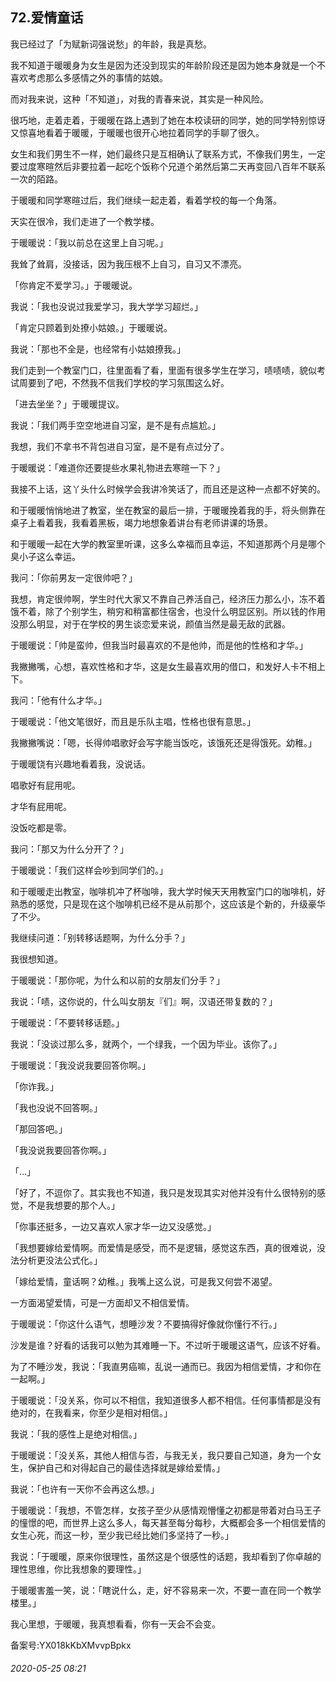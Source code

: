 ## 72.爱情童话
我已经过了「为赋新词强说愁」的年龄，我是真愁。


我不知道于暖暖身为女生是因为还没到现实的年龄阶段还是因为她本身就是一个不喜欢考虑那么多感情之外的事情的姑娘。


而对我来说，这种「不知道」，对我的青春来说，其实是一种风险。


很巧地，走着走着，于暖暖在路上遇到了她在本校读研的同学，她的同学特别惊讶又惊喜地看着于暖暖，于暖暖也很开心地拉着同学的手聊了很久。


女生和我们男生不一样，她们最终只是互相确认了联系方式，不像我们男生，一定要过度寒暄然后非要拉着一起吃个饭称个兄道个弟然后第二天再变回八百年不联系一次的陌路。


于暖暖和同学寒暄过后，我们继续一起走着，看着学校的每一个角落。


天实在很冷，我们走进了一个教学楼。


于暖暖说：「我以前总在这里上自习呢。」


我耸了耸肩，没接话，因为我压根不上自习，自习又不漂亮。


「你肯定不爱学习。」于暖暖说。


我说：「我也没说过我爱学习，我大学学习超烂。」


「肯定只顾着到处撩小姑娘。」于暖暖说。


我说：「那也不全是，也经常有小姑娘撩我。」


我们走到一个教室门口，往里面看了看，里面有很多学生在学习，啧啧啧，貌似考试周要到了吧，不然我不信我们学校的学习氛围这么好。


「进去坐坐？」于暖暖提议。


我说：「我们两手空空地进自习室，是不是有点尴尬。」


我想，我们不拿书不背包进自习室，是不是有点过分了。


于暖暖说：「难道你还要提些水果礼物进去寒暄一下？」


我接不上话，这丫头什么时候学会我讲冷笑话了，而且还是这种一点都不好笑的。


和于暖暖悄悄地进了教室，坐在教室的最后一排，于暖暖挽着我的手，将头侧靠在桌子上看着我，我看着黑板，竭力地想象着讲台有老师讲课的场景。


和于暖暖一起在大学的教室里听课，这多么幸福而且幸运，不知道那两个月是哪个臭小子这么幸运。


我问：「你前男友一定很帅吧？」


我想，肯定很帅啊，学生时代大家又不靠自己养活自己，经济压力那么小，冻不着饿不着，除了个别学生，稍穷和稍富都住宿舍，也没什么明显区别。所以钱的作用没那么明显，对于在学校的男生谈恋爱来说，颜值当然是最无敌的武器。


于暖暖说：「帅是蛮帅，但我当时最喜欢的不是他帅，而是他的性格和才华。」


我撇撇嘴，心想，喜欢性格和才华，这是女生最喜欢用的借口，和发好人卡不相上下。


我问：「他有什么才华。」


于暖暖说：「他文笔很好，而且是乐队主唱，性格也很有意思。」


我撇撇嘴说：「嗯，长得帅唱歌好会写字能当饭吃，该饿死还是得饿死。幼稚。」


于暖暖饶有兴趣地看着我，没说话。


唱歌好有屁用呢。


才华有屁用呢。


没饭吃都是零。


我问：「那又为什么分开了？」


于暖暖说：「我们这样会吵到同学们的。」


和于暖暖走出教室，咖啡机冲了杯咖啡，我大学时候天天用教室门口的咖啡机，好熟悉的感觉，只是现在这个咖啡机已经不是从前那个，这应该是个新的，升级豪华了不少。


我继续问道：「别转移话题啊，为什么分手？」


我很想知道。


于暖暖说：「那你呢，为什么和以前的女朋友们分手？」


我说：「啧，这你说的，什么叫女朋友『们』啊，汉语还带复数的？」


于暖暖说：「不要转移话题。」


我说：「没谈过那么多，就两个，一个绿我，一个因为毕业。该你了。」


于暖暖说：「我没说我要回答你啊。」


「你诈我。」


「我也没说不回答啊。」


「那回答吧。」


「我没说我要回答你啊。」


「…」


「好了，不逗你了。其实我也不知道，我只是发现其实对他并没有什么很特别的感觉，不是我想要的那个人。」


「你事还挺多，一边又喜欢人家才华一边又没感觉。」


「我想要嫁给爱情啊。而爱情是感受，而不是逻辑，感觉这东西，真的很难说，没法分析更没法公式化。」


「嫁给爱情，童话啊？幼稚。」我嘴上这么说，可是我又何尝不渴望。


一方面渴望爱情，可是一方面却又不相信爱情。


于暖暖说：「你这什么语气，想睡沙发？不要搞得好像就你懂行不行。」


沙发是谁？好看的话我可以勉为其难睡一下。不过听于暖暖这语气，应该不好看。


为了不睡沙发，我说：「我直男癌嘛，乱说一通而已。我因为相信爱情，才和你在一起啊。」


于暖暖说：「没关系，你可以不相信，我知道很多人都不相信。任何事情都是没有绝对的，在我看来，你至少是相对相信。」


我说：「我的感性上是绝对相信。」


于暖暖说：「没关系，其他人相信与否，与我无关，我只要自己知道，身为一个女生，保护自己和对得起自己的最佳选择就是嫁给爱情。」


我说：「也许有一天你不会再这么想。」


于暖暖说：「我想，不管怎样，女孩子至少从感情观懵懂之初都是带着对白马王子的憧憬的吧，而世界上这么多人，每天甚至每分每秒，大概都会多一个相信爱情的女生心死，而这一秒，至少我已经比她们多坚持了一秒。」


我说：「于暖暖，原来你很理性，虽然这是个很感性的话题，我却看到了你卓越的理性思维，你比我想象的要理性。」


于暖暖害羞一笑，说：「瞎说什么，走，好不容易来一次，不要一直在同一个教学楼里。」


我心里想，于暖暖，我真想看看，你有一天会不会变。


备案号:YX018kKbXMvvpBpkx


###### 2020-05-25 08:21
